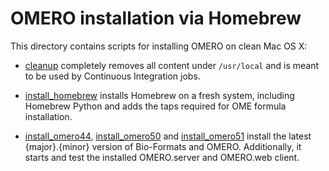 OMERO installation via Homebrew
===============================

This directory contains scripts for installing OMERO on clean Mac OS X:

- [cleanup](cleanup) completely removes all content under `/usr/local` and
is meant to be used by Continuous Integration jobs.

- [install_homebrew](install_homebrew) installs Homebrew on a fresh system,
including Homebrew Python and adds the taps required for OME formula
installation.

- [install_omero44](install_omero44), [install_omero50](install_omero50)
and [install_omero51](install_omero51) install the latest {major}.{minor}
version of Bio-Formats and OMERO. Additionally, it starts and test the
installed OMERO.server and OMERO.web client.
